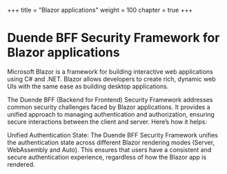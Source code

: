 +++
title = "Blazor applications"
weight = 100
chapter = true
+++

# Duende BFF Security Framework for Blazor applications

Microsoft Blazor is a framework for building interactive web applications using C# and .NET. Blazor allows developers to create rich, dynamic web UIs with the same ease as building desktop applications. 


The Duende BFF (Backend for Frontend) Security Framework addresses common security challenges faced by Blazor applications. It provides a unified approach to managing authentication and authorization, ensuring secure interactions between the client and server. Here’s how it helps:

Unified Authentication State: The Duende BFF Security Framework unifies the authentication state across different Blazor rendering modes (Server, WebAssembly and Auto). This ensures that users have a consistent and secure authentication experience, regardless of how the Blazor app is rendered.

